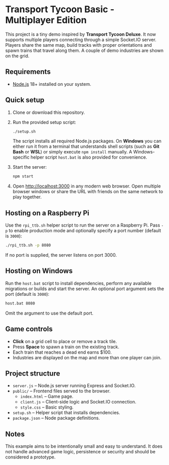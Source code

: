 # Transport Tycoon Basic - Multiplayer Edition

This project is a tiny demo inspired by **Transport Tycoon Deluxe**. It now
supports multiple players connecting through a simple Socket.IO server. Players
share the same map, build tracks with proper orientations and spawn trains that
travel along them. A couple of demo industries are shown on the grid.

## Requirements

- [Node.js](https://nodejs.org/) 18+ installed on your system.

## Quick setup

1. Clone or download this repository.
2. Run the provided setup script:

   ```bash
   ./setup.sh
   ```

   The script installs all required Node.js packages. On **Windows** you can
   either run it from a terminal that understands shell scripts (such as
   **Git Bash** or **WSL**) or simply execute `npm install` manually. A
   Windows-specific helper script `host.bat` is also provided for convenience.
3. Start the server:

   ```bash
   npm start
   ```

4. Open <http://localhost:3000> in any modern web browser. Open multiple
   browser windows or share the URL with friends on the same network to play
together.

## Hosting on a Raspberry Pi

Use the `rpi_ttb.sh` helper script to run the server on a Raspberry Pi.
Pass `-p` to enable production mode and optionally specify a port number
(default is `3000`):

```bash
./rpi_ttb.sh -p 8080
```

If no port is supplied, the server listens on port 3000.

## Hosting on Windows

Run the `host.bat` script to install dependencies, perform any available
migrations or builds and start the server. An optional port argument sets the
port (default is `3000`):

```cmd
host.bat 8080
```

Omit the argument to use the default port.

## Game controls

- **Click** on a grid cell to place or remove a track tile.
- Press **Space** to spawn a train on the existing track.
- Each train that reaches a dead end earns $100.
- Industries are displayed on the map and more than one player can join.

## Project structure

- `server.js` – Node.js server running Express and Socket.IO.
- `public/` – Frontend files served to the browser.
  - `index.html` – Game page.
  - `client.js` – Client-side logic and Socket.IO connection.
  - `style.css` – Basic styling.
- `setup.sh` – Helper script that installs dependencies.
- `package.json` – Node package definitions.

## Notes

This example aims to be intentionally small and easy to understand.
It does not handle advanced game logic, persistence or security and should be
considered a prototype.
